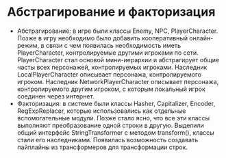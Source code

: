 # Абстрагирование и факторизация
- Абстрагирование: в игре были классы Enemy, NPC, PlayerCharacter. Позже в игру необходимо было добавить кооперативный
онлайн-режим, в связи с чем появилась необходимость иметь PlayerCharacter, контролируемые другими игроками по сети.
PlayerCharacter стал основой мини-иерархии и абстрагирует общие часты всех персонажей, контролируемых игроками.
Наследник LocalPlayerCharacter описывает персонажа, контролируемого игроком. Наследник NetworkPlayerCharacter описывает
персонажа, контролируемого другим игроком, с которым локальный игрок соединен через интернет.
- Факторизация: в системе были классы Hasher, Capitalizer, Encoder, RegExpReplacer, которые использовались как отдельные
вспомогательные модули. Позже стало ясно, что все эти классы выполняют преобразование одной строки в другую.
Выделили общий интерфейс StringTransformer с методом transform(), классы стали его наследниками. Появилась возможность
создавать пайплайны из трансформеров для трансформации строк.